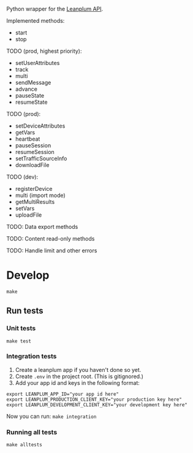 Python wrapper for the [Leanplum API](https://www.leanplum.com/dashboard#/4510371447570432/help/setup/api).

Implemented methods:
- start
- stop

TODO (prod, highest priority):
- setUserAttributes
- track
- multi
- sendMessage
- advance
- pauseState
- resumeState

TODO (prod):
- setDeviceAttributes
- getVars
- heartbeat
- pauseSession
- resumeSession
- setTrafficSourceInfo
- downloadFile

TODO (dev):
- registerDevice
- multi (import mode)
- getMultiResults
- setVars
- uploadFile

TODO: Data export methods

TODO: Content read-only methods
 
TODO: Handle limit and other errors

# Develop

```python
make
```

## Run tests

### Unit tests
`make test`

### Integration tests
1. Create a leanplum app if you haven't done so yet.
2. Create `.env` in the project root. (This is gitignored.)
3. Add your app id and keys in the following format:
```
export LEANPLUM_APP_ID="your app id here"
export LEANPLUM_PRODUCTION_CLIENT_KEY="your production key here"
export LEANPLUM_DEVELOPMENT_CLIENT_KEY="your development key here"
```

Now you can run:
`make integration`

### Running all tests
`make alltests`
